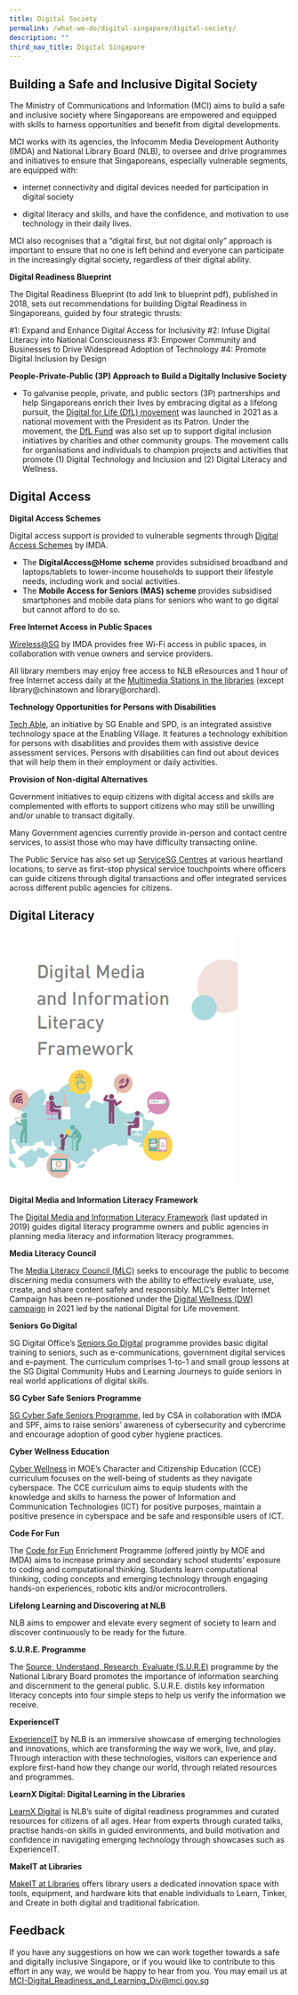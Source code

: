 ```yaml
---
title: Digital Society
permalink: /what-we-do/digital-singapore/digital-society/
description: ""
third_nav_title: Digital Singapore
---
```

## Building a Safe and Inclusive Digital Society

The Ministry of Communications and Information (MCI) aims to build a safe and inclusive society where Singaporeans are empowered and equipped with skills to harness opportunities and benefit from digital developments.&nbsp;

MCI works with its agencies, the Infocomm Media Development Authority (IMDA) and National Library Board (NLB), to oversee and drive programmes and initiatives to ensure that Singaporeans, especially vulnerable segments, are equipped with:&nbsp;

*   internet connectivity and digital devices needed for participation in digital society&nbsp;
    
*   digital literacy and skills, and have the confidence, and motivation to use technology in their daily lives.&nbsp;

MCI also recognises that a “digital first, but not digital only” approach is important to ensure that no one is left behind and everyone can participate in the increasingly digital society, regardless of their digital ability.

**Digital Readiness Blueprint**

The Digital Readiness Blueprint (to add link to blueprint pdf), published in 2018, sets out recommendations for building Digital Readiness in Singaporeans, guided by four strategic thrusts:

#1: Expand and Enhance Digital Access for Inclusivity
#2: Infuse Digital Literacy into National Consciousness
#3: Empower Community and Businesses to Drive Widespread Adoption of Technology
#4: Promote Digital Inclusion by Design

**People-Private-Public (3P) Approach to Build a Digitally Inclusive Society**
  
*  To galvanise people, private, and public sectors (3P) partnerships and help Singaporeans enrich their lives by embracing digital as a lifelong pursuit, the [Digital for Life (DfL) movement](https://www.digitalforlife.gov.sg/) was launched in 2021 as a national movement with the President as its Patron. Under the movement, the [DfL Fund](https://www.imda.gov.sg/digitalforlife/funding#donating-to-our-cause) was also set up to support digital inclusion initiatives by charities and other community groups. The movement calls for organisations and individuals to champion projects and activities that promote (1) Digital Technology and Inclusion and (2) Digital Literacy and Wellness.
	
	
## Digital Access

**Digital Access Schemes**

Digital access support is provided to vulnerable segments through [Digital Access Schemes](https://eservice.imda.gov.sg/das/homepage) by IMDA.

*   The **DigitalAccess@Home** **scheme** provides subsidised broadband and laptops/tablets to lower-income households to support their lifestyle needs, including work and social activities.
*   The **Mobile Access for Seniors (MAS) scheme** provides subsidised smartphones and mobile data plans for seniors who want to go digital but cannot afford to do so.&nbsp;

**Free Internet Access in Public Spaces**

[Wireless@SG](https://www.imda.gov.sg/how-we-can-help/wireless-at-sg) by IMDA provides free Wi-Fi access in public spaces, in collaboration with venue owners and service providers.&nbsp;

All library members may enjoy free access to NLB eResources and 1 hour of free Internet access daily at the [Multimedia Stations in the libraries](https://www.nlb.gov.sg/main/services/facilities/Multimedia-Stations) (except library@chinatown and library@orchard).&nbsp;

**Technology Opportunities for Persons with Disabilities**

[Tech Able](https://enablingvillage.sg/assistive-technologies-at-the-enabling-village/), an initiative by SG Enable and SPD, is an integrated assistive technology space at the Enabling Village. It features a technology exhibition for persons with disabilities and provides them with assistive device assessment services. Persons with disabilities can find out about devices that will help them in their employment or daily activities.

**Provision of Non-digital Alternatives**  

Government initiatives to equip citizens with digital access and skills are complemented with efforts to support citizens who may still be unwilling and/or unable to transact digitally.&nbsp;

Many Government agencies currently provide in-person and contact centre services, to assist those who may have difficulty transacting online.&nbsp;  

The Public Service has also set up [ServiceSG Centres](https://www.psd.gov.sg/servicesg/) at various heartland locations, to serve as first-stop physical service touchpoints where officers can guide citizens through digital transactions and offer integrated services across different public agencies for citizens.

## Digital Literacy
<img style="height:455px; width:411px;" src="/images/dmilf%20logo.png">

**Digital Media and Information Literacy Framework**

The [Digital Media and Information Literacy Framework](/digital-media-information-literacy-framework/) (last updated in 2019) guides digital literacy programme owners and public agencies in planning media literacy and information literacy programmes.&nbsp;

**Media Literacy Council**&nbsp;

The [Media Literacy Council (MLC)](https://www.betterinternet.sg/) seeks to encourage the public to become discerning media consumers with the ability to effectively evaluate, use, create, and share content safely and responsibly. MLC’s Better Internet Campaign has been re-positioned under the [Digital Wellness (DW) campaign](https://www.imda.gov.sg/digitalforlife/digitalwellness) in 2021 led by the national Digital for Life movement.

**Seniors Go Digital**&nbsp;

SG Digital Office’s [Seniors Go Digital](https://www.imda.gov.sg/en/seniorsgodigital) programme provides basic digital training to seniors, such as e-communications, government digital services and e-payment. The curriculum comprises 1-to-1 and small group lessons at the SG Digital Community Hubs and Learning Journeys to guide seniors in real world applications of digital skills.  

**SG Cyber Safe Seniors Programme**&nbsp;

[SG Cyber Safe Seniors Programme](https://www.csa.gov.sg/our-programmes/cybersecurity-outreach/sg-cyber-safe-seniors), led by CSA in collaboration with IMDA and SPF, aims to raise seniors’ awareness of cybersecurity and cybercrime and encourage adoption of good cyber hygiene practices.  

**Cyber Wellness Education**

[Cyber Wellness](https://www.moe.gov.sg/education-in-sg/our-programmes/cyber-wellness) in MOE’s Character and Citizenship Education (CCE) curriculum focuses on the well-being of students as they navigate cyberspace. The CCE curriculum aims to equip students with the knowledge and skills to harness the power of Information and Communication Technologies (ICT) for positive purposes, maintain a positive presence in cyberspace and be safe and responsible users of ICT.

**Code For Fun**&nbsp;

The [Code for Fun](https://codesg.imda.gov.sg/code-for-fun/) Enrichment Programme (offered jointly by MOE and IMDA) aims to increase primary and secondary school students’&nbsp;exposure to coding and computational thinking. Students learn computational thinking, coding concepts and emerging technology through engaging hands-on experiences, robotic kits and/or microcontrollers.

**Lifelong Learning and Discovering at NLB**

NLB aims to empower and elevate every segment of society to learn and discover continuously to be ready for the future.&nbsp;

**S.U.R.E. Programme**&nbsp;

The [Source, Understand, Research, Evaluate (S.U.R.E)](https://sure.nlb.gov.sg/) programme by the National Library Board promotes the importance of information searching and discernment to the general public. S.U.R.E. distils key information literacy concepts into four simple steps to help us verify the information we receive.  
  
**ExperienceIT**

[ExperienceIT](https://www.nlb.gov.sg/main/whats-on/Data/Events-Card/ExperienceIT-Punggol-Regional-Library) by NLB is an immersive showcase of emerging technologies and innovations, which are transforming the way we work, live, and play. Through interaction with these technologies, visitors can experience and explore first-hand how they change our world, through related resources and programmes.&nbsp;

**LearnX Digital: Digital Learning in the Libraries**

[LearnX Digital](https://learning.nlb.gov.sg/digital/overview/) is NLB’s suite of digital readiness programmes and curated resources for citizens of all ages. Hear from experts through curated talks, practise hands-on skills in guided environments, and build motivation and confidence in navigating emerging technology through showcases such as ExperienceIT.

**MakeIT at Libraries**&nbsp;

[MakeIT at Libraries](https://www.nlb.gov.sg/main/services/MakeIT-at-Libraries) offers library users a dedicated innovation space with tools, equipment, and hardware kits that enable individuals to Learn, Tinker, and Create in both digital and traditional fabrication.
	
## Feedback
	
If you have any suggestions on how we can work together towards a safe and digitally inclusive Singapore, or if you would like to contribute to this effort in any way, we would be happy to hear from you. You may email us at [MCI-Digital\_Readiness\_and\_Learning\_Div@mci.gov.sg](mailto:MCI-Digital_Readiness_and_Learning_Div@mci.gov.sg)